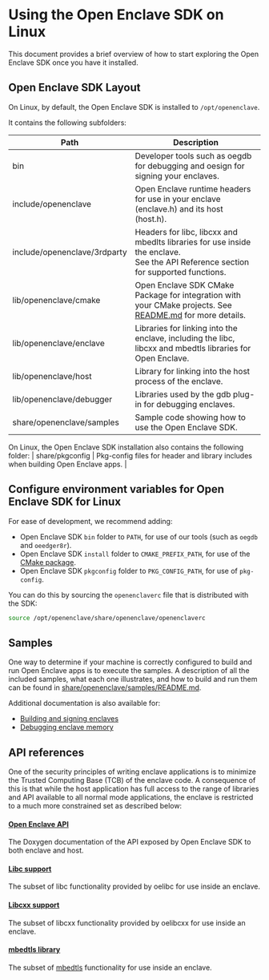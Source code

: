 # Using the Open Enclave SDK on Linux

This document provides a brief overview of how to start exploring the Open Enclave SDK
once you have it installed.

## Open Enclave SDK Layout

On Linux, by default, the Open Enclave SDK is installed to `/opt/openenclave`.

It contains the following subfolders:

| Path                         | Description                     |
|------------------------------|---------------------------------|
| bin                          | Developer tools such as oegdb for debugging and oesign for signing your enclaves. |
| include/openenclave          | Open Enclave runtime headers for use in your enclave (enclave.h) and its host (host.h). |
| include/openenclave/3rdparty | Headers for libc, libcxx and mbedlts libraries for use inside the enclave.<br>See the API Reference section for supported functions. |
| lib/openenclave/cmake        | Open Enclave SDK CMake Package for integration with your CMake projects. See [README.md](/cmake/sdk_cmake_targets_readme.md) for more details. |
| lib/openenclave/enclave      | Libraries for linking into the enclave, including the libc, libcxx and mbedtls libraries for Open Enclave. |
| lib/openenclave/host         | Library for linking into the host process of the enclave. |
| lib/openenclave/debugger     | Libraries used by the gdb plug-in for debugging enclaves. |
| share/openenclave/samples    | Sample code showing how to use the Open Enclave SDK. |

On Linux, the Open Enclave SDK installation also contains the following folder:
| share/pkgconfig              | Pkg-config files for header and library includes when building Open Enclave apps. |

## Configure environment variables for Open Enclave SDK for Linux
For ease of development, we recommend adding:
- Open Enclave SDK `bin` folder to `PATH`, for use of our tools (such as `oegdb` and `oeedger8r`).
- Open Enclave SDK `install` folder to `CMAKE_PREFIX_PATH`, for use of the [CMake package](/cmake/sdk_cmake_targets_readme.md).
- Open Enclave SDK `pkgconfig` folder to `PKG_CONFIG_PATH`, for use of `pkg-config`.

You can do this by sourcing the `openenclaverc` file that is distributed with the SDK:

```bash
source /opt/openenclave/share/openenclave/openenclaverc
```

## Samples

One way to determine if your machine is correctly configured to build and run
Open Enclave apps is to execute the samples. A description of all the included samples,
what each one illustrates, and how to build and run them  can be found in
[share/openenclave/samples/README.md](/samples/README_Linux.md).

Additional documentation is also available for:
- [Building and signing enclaves](/docs/GettingStartedDocs/buildandsign.md)
- [Debugging enclave memory](/docs/GettingStartedDocs/Debugging.md)

## API references

One of the security principles of writing enclave applications is to minimize the
Trusted Computing Base (TCB) of the enclave code. A consequence of this is that
while the host application has full access to the range of libraries and API
available to all normal mode applications, the enclave is restricted to a much
more constrained set as described below:

#### [Open Enclave API](https://openenclave.github.io/openenclave/api/index.html)

The Doxygen documentation of the API exposed by Open Enclave SDK to both enclave and host.

#### [Libc support](/docs/LibcSupport.md)

The subset of libc functionality provided by oelibc for use inside an enclave.

#### [Libcxx support](/docs/LibcxxSupport.md)

The subset of libcxx functionality provided by oelibcxx for use inside an enclave.

#### [mbedtls library](/docs/MbedtlsSupport.md)

The subset of [mbedtls](https://tls.mbed.org/) functionality for use inside an enclave.
